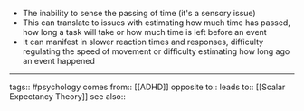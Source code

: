 - The inability to sense the passing of time (it's a sensory issue)
- This can translate to issues with estimating how much time has passed, how long a task will take or how much time is left before an event
- It can manifest in slower reaction times and responses, difficulty regulating the speed of movement or difficulty estimating how long ago an event happened




***
tags:: #psychology 
comes from:: [[ADHD]]
opposite to::
leads to:: [[Scalar Expectancy Theory]]
see also::

